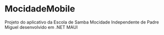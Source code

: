 # MocidadeMobile
Projeto do aplicativo da Escola de Samba Mocidade Independente de Padre Miguel desenvolvido em .NET MAUI
